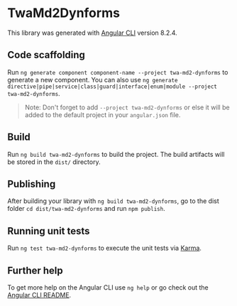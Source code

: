 # TwaMd2Dynforms

This library was generated with [Angular CLI](https://github.com/angular/angular-cli) version 8.2.4.

## Code scaffolding

Run `ng generate component component-name --project twa-md2-dynforms` to generate a new component. You can also use `ng generate directive|pipe|service|class|guard|interface|enum|module --project twa-md2-dynforms`.
> Note: Don't forget to add `--project twa-md2-dynforms` or else it will be added to the default project in your `angular.json` file. 

## Build

Run `ng build twa-md2-dynforms` to build the project. The build artifacts will be stored in the `dist/` directory.

## Publishing

After building your library with `ng build twa-md2-dynforms`, go to the dist folder `cd dist/twa-md2-dynforms` and run `npm publish`.

## Running unit tests

Run `ng test twa-md2-dynforms` to execute the unit tests via [Karma](https://karma-runner.github.io).

## Further help

To get more help on the Angular CLI use `ng help` or go check out the [Angular CLI README](https://github.com/angular/angular-cli/blob/master/README.md).
